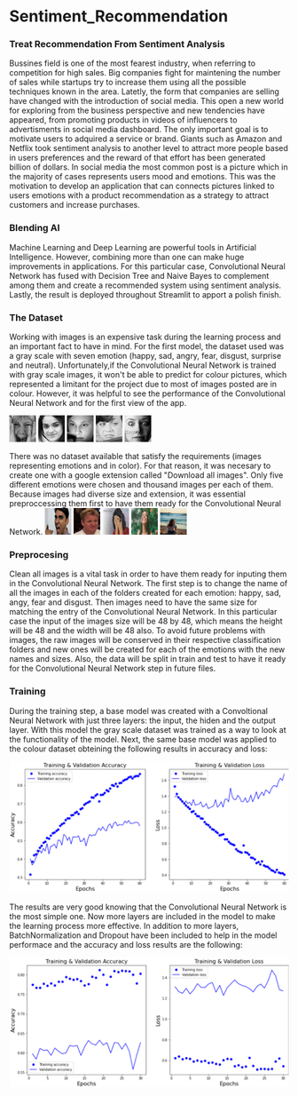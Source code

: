 # Sentiment_Recommendation

### Treat Recommendation From Sentiment Analysis

Bussines field is one of the most fearest industry, when referring to competition for high sales. Big companies fight for maintening the number of sales while startups try to increase them using all the possible techniques known in the area. Latetly, the form that companies are selling have changed with the introduction of social media. This open a new world for exploring from the business perspective and new tendencies have appeared, from promoting products in videos of influencers to advertisments in social media dashboard. The only important goal is to motivate users to adquired a service or brand. Giants such as Amazon and Netflix took sentiment analysis to another level to attract more people based in users preferences and the reward of that effort has been generated billion of dollars. In social media the most common post is a picture which in the majority of cases represents users mood and emotions. This was the motivation to develop an application that can connects pictures linked to users emotions with a product recommendation as a strategy to attract customers and increase purchases.

### Blending AI

Machine Learning and Deep Learning are powerful tools in Artificial Intelligence. However, combining more than one can make huge improvements in applications. For this particular case, Convolutional Neural Network has fused with Decision Tree and Naive Bayes to complement among them and create a recommended system using sentiment analysis. Lastly, the result is deployed throughout Streamlit to apport a polish finish.

### The Dataset

Working with images is an expensive task during the learning process and an important fact to have in mind. For the first model, the dataset used was a gray scale with seven emotion (happy, sad, angry, fear, disgust, surprise and neutral). Unfortunately,if the Convolutional Neural Network is trained with gray scale images, it won't be able to predict for colour pictures, which represented a limitant for the project due to  most of images posted are in colour. However, it was helpful to see the performance of the Convolutional Neural Network and for the first view of the app.

![im0](https://github.com/mimica123/Sentiment_Recommendation/blob/main/Data/Gray%20scale/im0.png) ![im1](https://github.com/mimica123/Sentiment_Recommendation/blob/main/Data/Gray%20scale/im1.png) ![im4](https://github.com/mimica123/Sentiment_Recommendation/blob/main/Data/Gray%20scale/im4.png) ![im6](https://github.com/mimica123/Sentiment_Recommendation/blob/main/Data/Gray%20scale/im6.png) ![im8](https://github.com/mimica123/Sentiment_Recommendation/blob/main/Data/Gray%20scale/im8.png) 

There was no dataset available that satisfy the requirements (images representing emotions and in color). For that reason, it was necesary to create one with a google extension called "Download all images". Only five different emotions were chosen and thousand images per each of them. Because images had diverse size and extension, it was essential preproccessing them first to have them ready for the Convolutional Neural Network.
![Angry804](https://github.com/mimica123/Sentiment_Recommendation/blob/main/Data/Colour/Angry804.PNG) ![Disgust801](https://github.com/mimica123/Sentiment_Recommendation/blob/main/Data/Colour/Disgust801.PNG) ![Fear804](https://github.com/mimica123/Sentiment_Recommendation/blob/main/Data/Colour/Fear804.PNG) ![Happy804](https://github.com/mimica123/Sentiment_Recommendation/blob/main/Data/Colour/Happy804.PNG) ![Sad804](https://github.com/mimica123/Sentiment_Recommendation/blob/main/Data/Colour/Sad804.PNG)

### Preprocesing

Clean all images is a vital task in order to have them ready for inputing them in the Convolutional Neural Network. The first step is to change the name of all the images in each of the folders created for each emotion: happy, sad, angy, fear and disgust. Then images need to have the same size for matching the entry of the Convolutional Neural Network. In this particular case the input of the images size will be 48 by 48, which means the height will be 48 and the width will be 48 also. To avoid future problems with images, the raw images will be conserved in their respective classification folders and new ones will be created for each of the emotions with the new names and sizes. Also, the data will be split in train and test to have it ready for the Convolutional Neural Network step in future files.

### Training

During the training step, a base model was created with a Convoltional Neural Network with just three layers: the input, the hiden and the output layer. With this model the gray scale dataset was trained as a way to look at the functionality of the model. Next, the same base model was applied to the colour dataset obteining the following results in accuracy and loss:

![colour_model](https://github.com/mimica123/Sentiment_Recommendation/blob/main/Images/colour_model.png)

The results are very good knowing that the Convolutional Neural Network is the most simple one. Now more layers are included in the model to make the learning process more effective. In addition to more layers, BatchNormalization and Dropout have been included to help in the model performace and the accuracy and loss results are the following:

![more_layers](https://github.com/mimica123/Sentiment_Recommendation/blob/main/Images/more_layers.png)